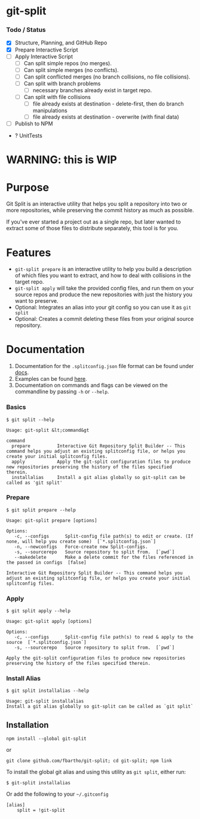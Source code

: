 git-split
=========

### Todo / Status

- [X] Structure, Planning, and GitHub Repo
- [x] Prepare Interactive Script
- [ ] Apply Interactive Script
	- [ ] Can split simple repos (no merges).
	- [ ] Can split simple merges (no conflicts).
	- [ ] Can split conflicted merges (no branch collisions, no file collisions).
	- [ ] Can split with branch problems
		- [ ] necessary branches already exist in target repo.
	- [ ] Can split with file collisions
		- [ ] file already exists at destination - delete-first, then do branch manipulations
		- [ ] file already exists at destination - overwrite (with final data)
- [ ] Publish to NPM
- ? UnitTests

# WARNING: this is WIP

# Purpose

Git Split is an interactive utility that helps you split a repository into two or more repositories, while preserving the commit history as much as possible.

If you've ever started a project out as a single repo, but later wanted to extract some of those files to distribute separately, this tool is for you.

# Features

- `git-split prepare` is an interactive utility to help you build a description of which files you want to extract, and how to deal with collisions in the target repo.
- `git-split apply` will take the provided config files, and run them on your source repos and produce the new repositories with just the history you want to preserve.
- Optional: Integrates an alias into your git config so you can use it as `git split`
- Optional: Creates a commit deleting these files from your original source repository.

# Documentation

1. Documentation for the `.splitconfig.json` file format can be found under [docs](./docs/splitconfig.json.md).
2. Examples can be found [here](./example/).
3. Documentation on commands and flags can be viewed on the commandline by passing `-h` or `--help`. 

### Basics

	$ git split --help
	
	Usage: git-split &lt;command&gt
	
	command     
	  prepare          Interactive Git Repository Split Builder -- This command helps you adjust an existing splitconfig file, or helps you create your initial splitconfig files.
	  apply            Apply the git-split configuration files to produce new repositories preserving the history of the files specified therein.
	  installalias     Install a git alias globally so git-split can be called as 'git split'

### Prepare

	$ git split prepare --help

	Usage: git-split prepare [options]

	Options:
	   -c, --configs      Split-config file path(s) to edit or create. (If none, will help you create some)  [`*.splitconfig.json`]
	   -n, --newconfigs   Force-create new Split-configs.
	   -s, --sourcerepo   Source repository to split from.  [`pwd`]
	   --makedelete       Make a delete commit for the files referenced in the passed in configs  [false]

	Interactive Git Repository Split Builder -- This command helps you adjust an existing splitconfig file, or helps you create your initial splitconfig files.

### Apply

	$ git split apply --help

	Usage: git-split apply [options]

	Options:
	   -c, --configs      Split-config file path(s) to read & apply to the source  [`*.splitconfig.json`]
	   -s, --sourcerepo   Source repository to split from.  [`pwd`]

	Apply the git-split configuration files to produce new repositories preserving the history of the files specified therein.

### Install Alias

	$ git split installalias --help

	Usage: git-split installalias
	Install a git alias globally so git-split can be called as `git split`

## Installation

	npm install --global git-split

or

	git clone github.com/fbartho/git-split; cd git-split; npm link

To install the global git alias and using this utility as `git split`, either run:
	
	$ git-split installalias

Or add the following to your `~/.gitconfig`

	[alias]
		split = !git-split
